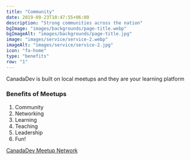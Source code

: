 ```yaml
---
title: "Community"
date: 2019-09-23T10:47:55+06:00
description: "Strong communities across the nation"
bgImage: "images/backgrounds/page-title.webp"
bgImageAlt: "images/backgrounds/page-title.jpg"
image: "images/service/service-2.webp"
imageAlt: "images/service/service-2.jpg"
icon: "fa-home"
type: "benefits"
row: "1"
---
```


CanadaDev is built on local meetups and they are your learning platform

### Benefits of Meetups

1. Community
2. Networking
3. Learning
4. Teaching
5. Leadership
6. Fun!

[CanadaDev Meetup Network](https://canadadev.com/meetup)
